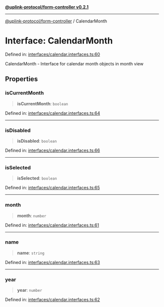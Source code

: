 [**@uplink-protocol/form-controller v0.2.1**](../README.md)

***

[@uplink-protocol/form-controller](../globals.md) / CalendarMonth

# Interface: CalendarMonth

Defined in: [interfaces/calendar.interfaces.ts:60](https://github.com/jmkcoder/uplink-protocol-calendar/blob/311e0b81efba7399cf1c367c0a2007aa66f3b830/src/interfaces/calendar.interfaces.ts#L60)

CalendarMonth - Interface for calendar month objects in month view

## Properties

### isCurrentMonth

> **isCurrentMonth**: `boolean`

Defined in: [interfaces/calendar.interfaces.ts:64](https://github.com/jmkcoder/uplink-protocol-calendar/blob/311e0b81efba7399cf1c367c0a2007aa66f3b830/src/interfaces/calendar.interfaces.ts#L64)

***

### isDisabled

> **isDisabled**: `boolean`

Defined in: [interfaces/calendar.interfaces.ts:66](https://github.com/jmkcoder/uplink-protocol-calendar/blob/311e0b81efba7399cf1c367c0a2007aa66f3b830/src/interfaces/calendar.interfaces.ts#L66)

***

### isSelected

> **isSelected**: `boolean`

Defined in: [interfaces/calendar.interfaces.ts:65](https://github.com/jmkcoder/uplink-protocol-calendar/blob/311e0b81efba7399cf1c367c0a2007aa66f3b830/src/interfaces/calendar.interfaces.ts#L65)

***

### month

> **month**: `number`

Defined in: [interfaces/calendar.interfaces.ts:61](https://github.com/jmkcoder/uplink-protocol-calendar/blob/311e0b81efba7399cf1c367c0a2007aa66f3b830/src/interfaces/calendar.interfaces.ts#L61)

***

### name

> **name**: `string`

Defined in: [interfaces/calendar.interfaces.ts:63](https://github.com/jmkcoder/uplink-protocol-calendar/blob/311e0b81efba7399cf1c367c0a2007aa66f3b830/src/interfaces/calendar.interfaces.ts#L63)

***

### year

> **year**: `number`

Defined in: [interfaces/calendar.interfaces.ts:62](https://github.com/jmkcoder/uplink-protocol-calendar/blob/311e0b81efba7399cf1c367c0a2007aa66f3b830/src/interfaces/calendar.interfaces.ts#L62)

